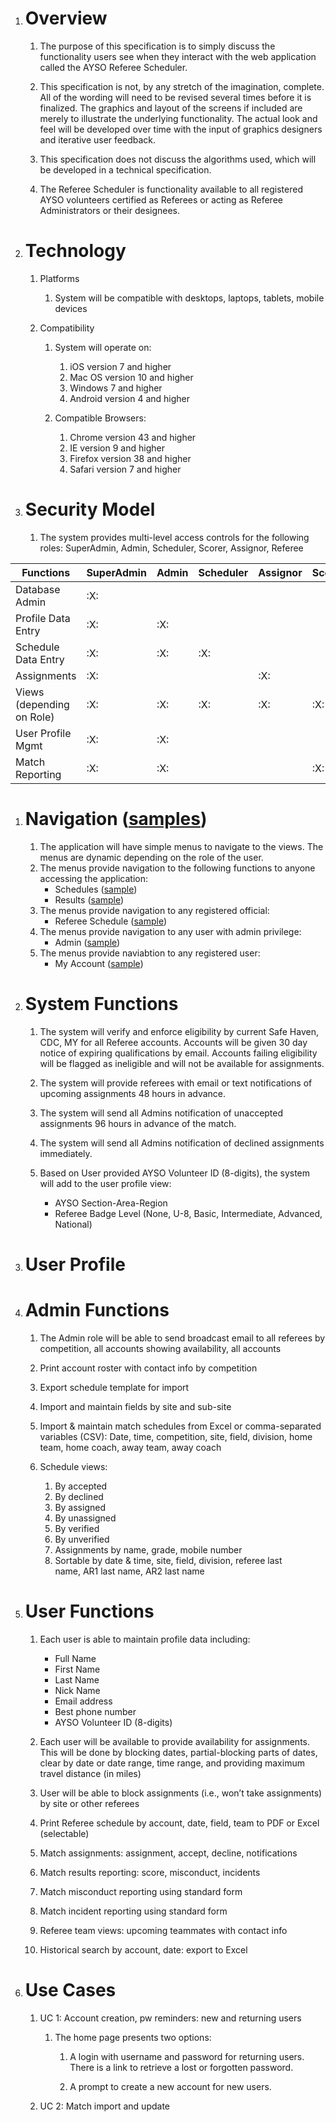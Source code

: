 1.  Overview
    ========
    1.  The purpose of this specification is to simply discuss the
        functionality users see when they interact with the web
        application called the AYSO Referee Scheduler.

    2.  This specification is not, by any stretch of the
        imagination, complete. All of the wording will need to be
        revised several times before it is finalized. The graphics and
        layout of the screens if included are merely to illustrate the
        underlying functionality. The actual look and feel will be
        developed over time with the input of graphics designers and
        iterative user feedback.

    3.  This specification does not discuss the algorithms used, which
        will be developed in a technical specification.

    4.  The Referee Scheduler is functionality available to all
        registered AYSO volunteers certified as Referees or acting as
        Referee Administrators or their designees.

2.  Technology
    ==========
    1.  Platforms

        1.  System will be compatible with desktops, laptops, tablets,
            mobile devices

    2.  Compatibility

        1.  System will operate on:

            1.  iOS version 7 and higher
            2.  Mac OS version 10 and higher
            3.  Windows 7 and higher
            4.  Android version 4 and higher

        3.  Compatible Browsers:
    
            1.  Chrome version 43 and higher
            2.  IE version 9 and higher
            3.  Firefox version 38 and higher
            4.  Safari version 7 and higher

1.  Security Model
    ==============
    1.  The system provides multi-level access controls for the
        following roles: SuperAdmin, Admin, Scheduler, Scorer, Assignor,
        Referee

  | Functions                  | SuperAdmin  | Admin  | Scheduler  | Assignor  | Scorer  | Referee   |
  | -------------------------- | ----------- | ------ | ---------- | --------- | ------- | --------- |
  | Database Admin             | :X:         |        |            |           |         |           |
  | Profile Data Entry         | :X:         | :X:    |            |           |         |           |
  | Schedule Data Entry        | :X:         | :X:    | :X:        |           |         |           |
  | Assignments                | :X:         |        |            | :X:       |         |           |
  | Views (depending on Role)  | :X:         | :X:    | :X:        | :X:       | :X:     | :X:       |
  | User Profile Mgmt          | :X:         | :X:    |            |           |         | :X:       |
  | Match Reporting            | :X:         | :X:    |            |           | :X:     | :X:       |

1.  Navigation ([samples](https://github.com/rrone/refscheduler/blob/master/screensnaps/menus.png))
    ==========
    1. The application will have simple menus to navigate to the views.  The menus are dynamic depending on the role of the user.  
    2. The menus provide navigation to the following functions to anyone accessing the application:
        * Schedules ([sample](https://github.com/rrone/refscheduler/blob/master/screensnaps/menu.schedules.png))
        * Results ([sample](https://github.com/rrone/refscheduler/blob/master/screensnaps/menu.results.png))
    3. The menus provide navigation to any registered official:
        * Referee Schedule ([sample](https://github.com/rrone/refscheduler/blob/master/screensnaps/menu.referee_schedules.png))
    4. The menus provide navigation to any user with admin privilege:
        * Admin ([sample](https://github.com/rrone/refscheduler/blob/master/screensnaps/menus.png))
    5. The menus provide naviabtion to any registered user:
        * My Account ([sample](https://github.com/rrone/refscheduler/blob/master/screensnaps/menu.myaccount.png))

3.  System Functions
    ================
    1.  The system will verify and enforce eligibility by current Safe
        Haven, CDC, MY for all Referee accounts. Accounts will be given
        30 day notice of expiring qualifications by email. Accounts
        failing eligibility will be flagged as ineligible and will not
        be available for assignments.

    2.  The system will provide referees with email or text
        notifications of upcoming assignments 48 hours in advance.

    3.  The system will send all Admins notification of unaccepted
        assignments 96 hours in advance of the match.

    4.  The system will send all Admins notification of declined
        assignments immediately.

    5.  Based on User provided AYSO Volunteer ID (8-digits), the system
        will add to the user profile view:
        * AYSO Section-Area-Region
        * Referee Badge Level (None, U-8, Basic, Intermediate, Advanced, National)

2.  User Profile
    ============
    

2.  Admin Functions
    ===============
    1.  The Admin role will be able to send broadcast email to all
        referees by competition, all accounts showing availability, all
        accounts

    2.  Print account roster with contact info by competition 

    3.  Export schedule template for import

    4.  Import and maintain fields by site and sub-site

    5.  Import & maintain match schedules from Excel or comma-separated
        variables (CSV): Date, time, competition, site, field, division,
        home team, home coach, away team, away coach
    
    6. Schedule views:
        1.  By accepted
        2.  By declined
        3.  By assigned
        4.  By unassigned
        5.  By verified
        6.  By unverified
        7.  Assignments by name, grade, mobile number
        8.  Sortable by date & time, site, field, division, referee last
            name, AR1 last name, AR2 last name

3.  User Functions
    ==============
    1.  Each user is able to maintain profile data including:
        *  Full Name
        *  First Name
        *  Last Name
        *  Nick Name
        *  Email address
        *  Best phone number
        *  AYSO Volunteer ID (8-digits)

    2.  Each user will be available to provide availability
        for assignments. This will be done by blocking dates,
        partial-blocking parts of dates, clear by date or date range,
        time range, and providing maximum travel distance (in miles)

    3.  User will be able to block assignments (i.e., won’t
        take assignments) by site or other referees

    4.  Print Referee schedule by account, date, field, team to PDF or
        Excel (selectable)

    5.  Match assignments: assignment, accept, decline, notifications

    6.  Match results reporting: score, misconduct, incidents

    7.  Match misconduct reporting using standard form

    8.  Match incident reporting using standard form

    9.  Referee team views: upcoming teammates with contact info

    10. Historical search by account, date: export to Excel

4.  Use Cases
    =========
    1.  UC 1: Account creation, pw reminders: new and returning users

        1.  The home page presents two options:

            1.  A login with username and password for returning users.
                There is a link to retrieve a lost or
                forgotten password.

            2.  A prompt to create a new account for new users.

    2.  UC 2: Match import and update
